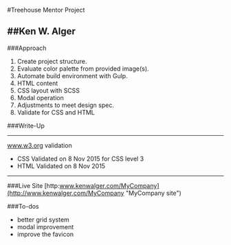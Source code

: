 #Treehouse Mentor Project

##Ken W. Alger
---

###Approach
1. Create project structure.
2. Evaluate color palette from provided image(s).
3. Automate build environment with Gulp.
4. HTML content
5. CSS layout with SCSS
6. Modal operation
7. Adjustments to meet design spec.
8. Validate for CSS and HTML


###Write-Up


---
www.w3.org validation
+ CSS Validated on 8 Nov 2015 for CSS level 3
+ HTML Validated on 8 Nov 2015
---


###Live Site
[http:www.kenwalger.com/MyCompany](http://www.kenwalger.com/MyCompany "MyCompany site")

###To-dos
+ better grid system
+ modal improvement
+ improve the favicon

